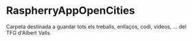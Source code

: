 RaspherryAppOpenCities
======================
Carpeta destinada a guardar tots els treballs, enllaços, codi, videos, ... del TFG d'Albert Valls 
